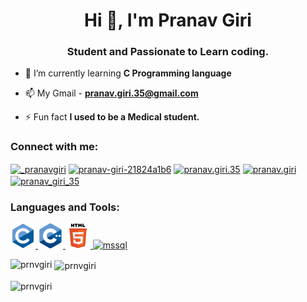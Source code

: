 <h1 align="center">Hi 👋, I'm Pranav Giri</h1>
<h3 align="center">Student and Passionate to Learn coding.</h3>

- 🌱 I’m currently learning **C Programming language**

- 📫 My Gmail - **pranav.giri.35@gmail.com**

- ⚡ Fun fact **I used to be a Medical student.**

<h3 align="left">Connect with me:</h3>
<p align="left">
<a href="https://twitter.com/_pranavgiri" target="blank"><img align="center" src="https://raw.githubusercontent.com/rahuldkjain/github-profile-readme-generator/master/src/images/icons/Social/twitter.svg" alt="_pranavgiri" height="30" width="40" /></a>
<a href="https://linkedin.com/in/pranav-giri-21824a1b6" target="blank"><img align="center" src="https://raw.githubusercontent.com/rahuldkjain/github-profile-readme-generator/master/src/images/icons/Social/linked-in-alt.svg" alt="pranav-giri-21824a1b6" height="30" width="40" /></a>
<a href="https://fb.com/pranav.giri.35" target="blank"><img align="center" src="https://raw.githubusercontent.com/rahuldkjain/github-profile-readme-generator/master/src/images/icons/Social/facebook.svg" alt="pranav.giri.35" height="30" width="40" /></a>
<a href="https://instagram.com/pranav.giri" target="blank"><img align="center" src="https://raw.githubusercontent.com/rahuldkjain/github-profile-readme-generator/master/src/images/icons/Social/instagram.svg" alt="pranav.giri" height="30" width="40" /></a>
<a href="https://www.hackerrank.com/pranav_giri_35" target="blank"><img align="center" src="https://raw.githubusercontent.com/rahuldkjain/github-profile-readme-generator/master/src/images/icons/Social/hackerrank.svg" alt="pranav_giri_35" height="30" width="40" /></a>
</p>

<h3 align="left">Languages and Tools:</h3>
<p align="left"> <a href="https://www.cprogramming.com/" target="_blank" rel="noreferrer"> <img src="https://raw.githubusercontent.com/devicons/devicon/master/icons/c/c-original.svg" alt="c" width="40" height="40"/> </a> <a href="https://www.w3schools.com/cpp/" target="_blank" rel="noreferrer"> <img src="https://raw.githubusercontent.com/devicons/devicon/master/icons/cplusplus/cplusplus-original.svg" alt="cplusplus" width="40" height="40"/> </a> <a href="https://www.w3.org/html/" target="_blank" rel="noreferrer"> <img src="https://raw.githubusercontent.com/devicons/devicon/master/icons/html5/html5-original-wordmark.svg" alt="html5" width="40" height="40"/> </a> <a href="https://www.microsoft.com/en-us/sql-server" target="_blank" rel="noreferrer"> <img src="https://www.svgrepo.com/show/303229/microsoft-sql-server-logo.svg" alt="mssql" width="40" height="40"/> </a> </p>

<p><img align="left" src="https://github-readme-stats.vercel.app/api/top-langs?username=prnvgiri&show_icons=true&locale=en&layout=compact" alt="prnvgiri" /></p>

<p>&nbsp;<img align="center" src="https://github-readme-stats.vercel.app/api?username=prnvgiri&show_icons=true&theme=dark&locale=en" alt="prnvgiri" /></p>

<p><img align="center" src="https://github-readme-streak-stats.herokuapp.com/?user=prnvgiri&" alt="prnvgiri" /></p>
